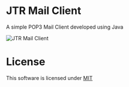 # JTR Mail Client

A simple POP3 Mail Client developed using Java

![JTR Mail Client][jtr-01]

# License

This software is licensed under [MIT][mit]

[mit]: https://github.com/junian/JTR.MailClient/blob/master/LICENSE
[jtr-01]: https://raw.github.com/junian/JTR.MailClient/gh-pages/img/screenshots/jtrmail-01.jpg "JTR Mail Client"
